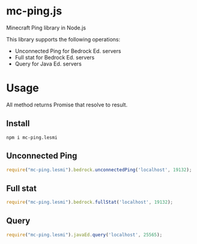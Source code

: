 # mc-ping.js
Minecraft Ping library in Node.js    
    
This library supports the following operations:    

- Unconnected Ping for Bedrock Ed. servers
- Full stat for Bedrock Ed. servers
- Query for Java Ed. servers

# Usage
All method returns Promise that resolve to result.

## Install

```
npm i mc-ping.lesmi
```

## Unconnected Ping

```javascript
require("mc-ping.lesmi").bedrock.unconnectedPing('localhost', 19132);
```

## Full stat

```javascript
require("mc-ping.lesmi").bedrock.fullStat('localhost', 19132);
```

## Query

```javascript
require("mc-ping.lesmi").javaEd.query('localhost', 25565);
```

